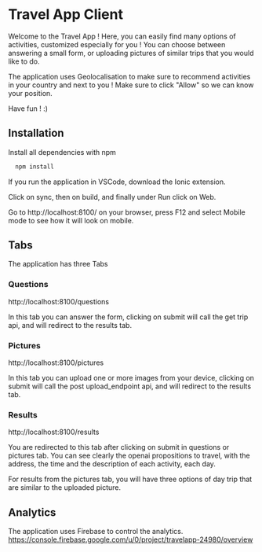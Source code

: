 
# Travel App Client

Welcome to the Travel App ! Here, you can easily find many options of activities, customized especially for you !
You can choose between answering a small form, or uploading pictures of similar trips that you would like to do.

The application uses Geolocalisation to make sure to recommend activities in your country and next to you ! 
Make sure to click "Allow" so we can know your position.

Have fun ! :)


## Installation

Install all dependencies with npm

```bash
  npm install 
```

If you run the application in VSCode, download the Ionic extension.

Click on sync, then on build, and finally under Run click on Web.

Go to http://localhost:8100/ on your browser, press F12 and select Mobile mode to see how it will look on mobile.


## Tabs
The application has three Tabs

### Questions
http://localhost:8100/questions

In this tab you can answer the form, clicking on submit will call the get trip api, and will redirect to the results tab.

### Pictures
http://localhost:8100/pictures

In this tab you can upload one or more images from your device, clicking on submit will call the post upload_endpoint api, and will redirect to the results tab.

### Results
http://localhost:8100/results

You are redirected to this tab after clicking on submit in questions or pictures tab. You can see clearly the openai propositions to travel, with the address, the time and the description of each activity, each day.

For results from the pictures tab, you will have three options of day trip that are similar to the uploaded picture.


## Analytics
The application uses Firebase to control the analytics.
https://console.firebase.google.com/u/0/project/travelapp-24980/overview




